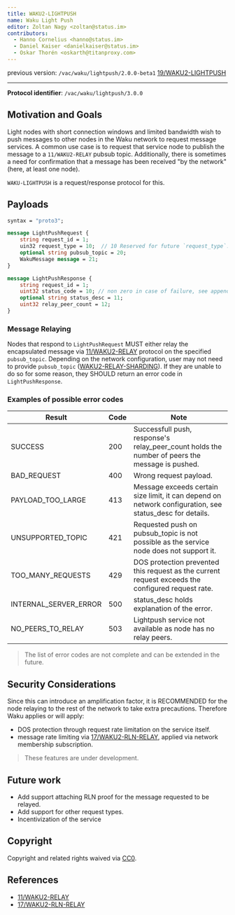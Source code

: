 ```yaml
---
title: WAKU2-LIGHTPUSH
name: Waku Light Push
editor: Zoltan Nagy <zoltan@status.im> 
contributors: 
  - Hanno Cornelius <hanno@status.im>
  - Daniel Kaiser <danielkaiser@status.im>
  - Oskar Thorén <oskarth@titanproxy.com>
---
```


previous version: `/vac/waku/lightpush/2.0.0-beta1` [19/WAKU2-LIGHTPUSH](https://rfc.vac.dev/waku/standards/core/19/lightpush)

---
**Protocol identifier**: `/vac/waku/lightpush/3.0.0`

## Motivation and Goals

Light nodes with short connection windows and limited bandwidth wish to push messages to other nodes in the Waku network to request message services.
A common use case is to request that service node to publish the message to a `11/WAKU2-RELAY` pubsub topic.
Additionally, there is sometimes a need for confirmation that a message has been received "by the network"
(here, at least one node).

`WAKU-LIGHTPUSH` is a request/response protocol for this.

## Payloads

```protobuf
syntax = "proto3";

message LightPushRequest {
    string request_id = 1;
    uin32 request_type = 10;  // 10 Reserved for future `request_type`. Currently RELAY is only available service.
    optional string pubsub_topic = 20;
    WakuMessage message = 21;
}

message LightPushResponse {
    string request_id = 1;
    uint32 status_code = 10; // non zero in case of failure, see appendix
    optional string status_desc = 11;
    uint32 relay_peer_count = 12;
}
```

### Message Relaying

Nodes that respond to `LightPushRequest` MUST either relay the encapsulated message via [11/WAKU2-RELAY](https://rfc.vac.dev/waku/standards/core/11/relay) protocol on the specified `pubsub_topic`. Depending on the network configuration, user may not need to provide `pubsub_topic` ([WAKU2-RELAY-SHARDING](https://github.com/waku-org/specs/blob/master/standards/core/relay-sharding.md)).
If they are unable to do so for some reason, they SHOULD return an error code in `LightPushResponse`.

### Examples of possible error codes

| Result | Code | Note |
|--------|------|------|
| SUCCESS  | 200 | Successfull push, response's relay_peer_count holds the number of peers the message is pushed.    |
| BAD_REQUEST | 400   | Wrong request payload.    |
| PAYLOAD_TOO_LARGE | 413 | Message exceeds certain size limit, it can depend on network configuration, see status_desc for details.  |
| UNSUPPORTED_TOPIC | 421 | Requested push on pubsub_topic is not possible as the service node does not support it. |
| TOO_MANY_REQUESTS | 429 | DOS protection prevented this request as the current request exceeds the configured request rate. |
| INTERNAL_SERVER_ERROR  | 500 | status_desc holds explanation of the error.  |
| NO_PEERS_TO_RELAY | 503 | Lightpush service not available as node has no relay peers. |

> The list of error codes are not complete and can be extended in the future.

## Security Considerations

Since this can introduce an amplification factor, it is RECOMMENDED for the node relaying to the rest of the network to take extra precautions.
Therefore Waku applies or will apply:
- DOS protection through request rate limitation on the service itself.
- message rate limiting via [17/WAKU2-RLN-RELAY](https://rfc.vac.dev/waku/standards/core/17/rln-relay), applied via network membership subscription.

> These features are under development. 

## Future work

- Add support attaching RLN proof for the message requested to be relayed.
- Add support for other request types.
- Incentivization of the service

## Copyright

Copyright and related rights waived via [CC0](https://creativecommons.org/publicdomain/zero/1.0/).

## References

* [11/WAKU2-RELAY](https://rfc.vac.dev/waku/standards/core/11/relay)
* [17/WAKU2-RLN-RELAY](https://rfc.vac.dev/waku/standards/core/17/rln-relay)
